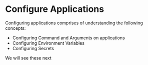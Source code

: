 # Configure Applications

Configuring applications comprises of understanding the following concepts:

- Configuring Command and Arguments on applications
- Configuring Environment Variables
- Configuring Secrets

We will see these next